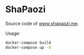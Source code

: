 # ShaPaozi

Source code of www.shapaozi.me.

Usage:
```bash
docker-compose build
docker-compose up -d
```
